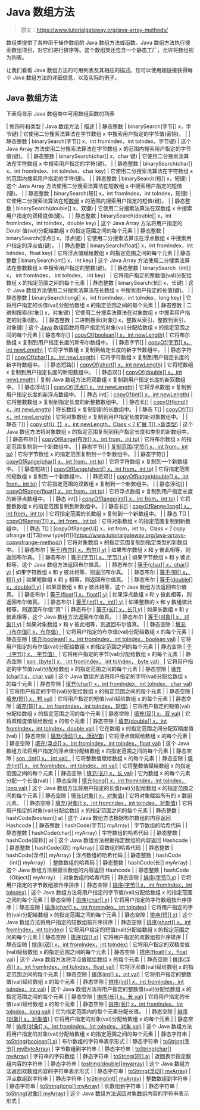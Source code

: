 # Java 数组方法

> 原文：<https://www.tutorialgateway.org/java-array-methods/>

数组类提供了各种用于操作数组的 Java 数组方法或函数。Java 数组方法执行搜索数组项目，对它们进行排序等。这个数组类还包含一个静态工厂，允许将数组视为列表。

让我们看看 Java 数组方法的可用列表及其相应的描述。您可以使用超链接获得每个 Java 数组方法的详细信息，以及实际的例子。

## Java 数组方法

下表将显示 Java 数组类中可用数组函数的列表

| 修饰符和类型 | Java 数组方法 | 描述 |
| 静态整数 | binarySearch(字节[] x，字节键) | 它使用二分搜索法算法在字节数组 x 中搜索用户指定的字节值(密钥)。 |
| 静态整数 | binarySearch(字节[] x，int fromIndex，int toIndex，字节键) | 这个 Java Array 方法使用二分搜索法算法在字节数组 x 的范围内搜索用户指定的字节值(键)。 |
| 静态整数 | binarySearch(char[] x，char 键) | 它使用二分搜索法算法在字符数组 x 中搜索用户指定的字符(键)。 |
| 静态整数 | binarySearch(char[] x、int fromIndex、int toIndex、char key) | 它使用二分搜索法算法在字符数组 x 的范围内搜索用户指定的字符(键)。 |
| 静态整数 | binarySearch(短[] x，短键) | 这个 Java Array 方法使用二分搜索法算法在短数组 x 中搜索用户指定的短值(键)。 |
| 静态整数 | binarySearch(短[] x，int fromIndex，int toIndex，短键) | 它使用二分搜索法算法在短[数组](https://www.tutorialgateway.org/java-array/) x 的范围内搜索用户指定的短值(键)。 |
| 静态整数 | binarySearch(double[] x，双键) | 它使用二分搜索法算法在双数组 x 中搜索用户指定的双精度值(键)。 |
| 静态整数 | binarySearch(double[] x，int fromIndex，int toIndex，double key) | 这个 Java Array 方法将用户指定的 Doubl 值(val)分配给数组 x 的指定范围之间的每个元素 |
| 静态整数 | binarySearch(浮点[] x，浮点键) | 它使用二分搜索法算法在浮点数组 x 中搜索用户指定的浮点值(键)。 |
| 静态整数 | binarySearch(float[] x，int fromIndex，int toIndex，float key) | 它将浮点值赋给数组 x 的指定范围之间的每个元素 |
| 静态整数 | binarySearch(int[] x，int key) | 这个 Java Array 方法使用二分搜索法算法在整数数组 x 中搜索用户指定的整数(键)。 |
| 静态整数 | binarySearch（int[] x， int fromIndex， int toIndex， int key） | 它将用户指定的整数值(val)分配给数组 x 的指定范围之间的每个元素 |
| 静态整数 | binarySearch(长[] x，长键) | 这个 Java 数组方法使用二分搜索法算法在长数组 x 中搜索用户指定的长值(键)。 |
| 静态整数 | binarySearch(long[] x，int fromIndex，int toIndex，long key) | 它将用户指定的长值(val)分配给数组 x 的指定范围之间的每个元素 |
| 静态整数 | 二进制搜索(对象[] x，对象键) | 它使用二分搜索法算法在对象数组 x 中搜索用户指定的对象(键)。 |
| 静态整数 | 二进制搜索(对象[] x，整数从索引，整数到索引，对象键) | 这个 [Java](https://www.tutorialgateway.org/java-tutorial/) 数组函数将用户指定的对象(val)分配给数组 x 的指定范围之间的每个元素 |
| 静态布尔[] | [copyOf(boolean[] x，int newLength)](https://www.tutorialgateway.org/java-arrays-copyof-method/) | 它将布尔数组 x 复制到用户指定长度的新布尔数组中。 |
| 静态字节[] | [copyOf(字节[] x，int newLength)](https://www.tutorialgateway.org/java-arrays-copyof-method/) | 它将字节数组 x 复制到给定长度的新字节数组中。 |
| 静态字符[] | [copyOf(char[] x，int newLength)](https://www.tutorialgateway.org/java-arrays-copyof-method/) | 它将字符数组 x 复制到用户指定长度的新字符数组中。 |
| 静态短路[] | [copyOf(short[] x，int newLength)](https://www.tutorialgateway.org/java-arrays-copyof-method/) | 它将短数组 x 复制到用户指定长度的新短数组中。 |
| 静态双[] | [copyOf(double[] x，int newLength)](https://www.tutorialgateway.org/java-arrays-copyof-method/) | 复制 Java 数组方法将双数组 x 复制到用户指定长度的新双数组中。 |
| 静态浮动[] | [copyOf(浮点[] x，int newLength)](https://www.tutorialgateway.org/java-arrays-copyof-method/) | 它将浮点数组 x 复制到用户指定长度的新浮点数组中。 |
| 静态 int[] | [copyOf(int[] x，int newLength)](https://www.tutorialgateway.org/java-arrays-copyof-method/) | 它将整数数组 x 复制到指定长度的新整数数组中。 |
| 静态长[] | [copyOf(long[] x，int newLength)](https://www.tutorialgateway.org/java-arrays-copyof-method/) | 将长数组 x 复制到新的长数组中。 |
| 静态 <t>T[]</t> | [copyOf(T[] x，int newLength)](https://www.tutorialgateway.org/java-arrays-copyof-method/) | 它将对象数组 x 复制到用户指定长度的新对象数组中。 |
| 静态 <t u="">T[]</t> | [copy of(U【】x，int newLength，Class <？扩展 T[] >新类型)](https://www.tutorialgateway.org/java-arrays-copyof-method/) | 这个 Java 数组方法将对象数组 x 的指定范围复制到用户指定长度和类型的新数组中。 |
| 静态布尔[] | [copyOfRange(布尔[] x，int from，int to)](https://www.tutorialgateway.org/java-arrays-copyofrange-method/) | 它将布尔数组 x 的指定范围复制到一个新数组中。 |
| 静态字节[] | [复制范围(字节[] x，int from，int to)](https://www.tutorialgateway.org/java-arrays-copyofrange-method/) | 它将字节数组 x 的指定范围复制到一个新数组中。 |
| 静态字符[] | [copyOfRange(char[] x，int from，int to)](https://www.tutorialgateway.org/java-arrays-copyofrange-method/) | 它将字符数组 x 复制到一个新数组中。 |
| 静态短路[] | [copyOfRange(short[] x，int from，int to)](https://www.tutorialgateway.org/java-arrays-copyofrange-method/) | 它将指定范围的短数组 x 复制到一个新数组中。 |
| 静态双[] | [copyOfRange(double[] x，int from，int to)](https://www.tutorialgateway.org/java-arrays-copyofrange-method/) | 它将指定范围的双数组 x 复制到一个新数组中。 |
| 静态浮动[] | [copyOfRange(float[] x，int from，int to)](https://www.tutorialgateway.org/java-arrays-copyofrange-method/) | 它将浮点数组 x 复制到用户指定长度的新浮点数组中。 |
| 静态 int[] | [copyOfRange(int[] x，int from，int to)](https://www.tutorialgateway.org/java-arrays-copyofrange-method/) | 它将整数数组 x 的指定范围复制到新数组中。 |
| 静态长[] | [copyOfRange(long[] x，int from，int to)](https://www.tutorialgateway.org/java-arrays-copyofrange-method/) | 它将指定范围的长数组 x 复制到一个新数组中。 |
| 静态 <t>T[]</t> | [copyOfRange(T[] x，int from，int to)](https://www.tutorialgateway.org/java-arrays-copyofrange-method/) | 它将对象数组 x 的指定范围复制到新数组中。 |
| 静态 <t u="">T[]</t> | [copyOfRange(U[] x，int from，int to，Class <？copy ofrange t[]T3[new type]t1]](https://www.tutorialgateway.org/java-arrays-copyofrange-method/) | 它将对象数组 x 的指定范围复制到指定类型的新数组中。 |
| 静态布尔 | [等于(布尔[] x，布尔[] y)](https://www.tutorialgateway.org/java-array-equals-method/) | 如果布尔数组 x 和 y 彼此相等，则返回布尔真。 |
| 静态布尔 | [等于(字节[] x，字节[] y)](https://www.tutorialgateway.org/java-array-equals-method/) | 如果字节数组 x 和 y 彼此相等，这个 Java 数组方法返回布尔值真。 |
| 静态布尔 | [等于(char[] x，char[] y)](https://www.tutorialgateway.org/java-array-equals-method/) | 如果字符数组 x 和 y 彼此相等，则返回布尔真。 |
| 静态布尔 | [等于(短[] x，短[] y)](https://www.tutorialgateway.org/java-array-equals-method/) | 如果短数组 x 和 y 相等，则返回布尔值真。 |
| 静态布尔 | [等于(double[] x，double[] y)](https://www.tutorialgateway.org/java-array-equals-method/) | 如果双数组 x 和 y 彼此相等，这个 Java 数组方法返回布尔值真。 |
| 静态布尔 | [等于(float[] x，float[] y)](https://www.tutorialgateway.org/java-array-equals-method/) | 如果浮点数组 x 和 y 彼此相等，则返回布尔值真。 |
| 静态布尔 | [等于(int[] x，int[] y)](https://www.tutorialgateway.org/java-array-equals-method/) | 如果整数的 x 和 y 数组彼此相等，则返回布尔值“真” |
| 静态布尔 | [等于(长[] x，长[] y)](https://www.tutorialgateway.org/java-array-equals-method/) | 如果长数组 x 和 y 彼此相等，这个 Java 数组方法返回布尔值真。 |
| 静态布尔 | [等于(对象[] x，对象[] y)](https://www.tutorialgateway.org/java-array-equals-method/) | 如果对象数组 x 和 y 彼此相等，则返回布尔值真。 |
| 静态空隙 | [填充（布尔值[] x，布尔值）](https://www.tutorialgateway.org/java-array-fill/) | 它将用户指定的布尔值(val)分配给数组 x 的每个元素 |
| 静态空隙 | [填充(boolean[] x，int fromIndex，int toIndex，boolean val)](https://www.tutorialgateway.org/java-array-fill/) | 它将用户指定的布尔值(val)分配给数组 x 的指定范围之间的每个元素 |
| 静态空隙 | [子（字节[] x， 字节值）](https://www.tutorialgateway.org/java-array-fill/) | 它将用户指定的字节(val)分配给数组 x 的每个元素 |
| 静态空隙 | [son（byte[] x， int fromIndex， int toIndex， byte val）](https://www.tutorialgateway.org/java-array-fill/) | 它将用户指定的字节值(val)分配给数组 x 的指定范围之间的每个元素 |
| 静态空隙 | [填充(char[] x，char val)](https://www.tutorialgateway.org/java-array-fill/) | 这个 Java 数组方法将用户指定的字符(val)分配给数组 x 的每个元素 |
| 静态空隙 | [填充(char[] x，int fromIndex，int toIndex，char val)](https://www.tutorialgateway.org/java-array-fill/) | 它将用户指定的字符(val)分配给数组 x 的指定范围之间的每个元素 |
| 静态空隙 | [填充(短[] x，短 val)](https://www.tutorialgateway.org/java-array-fill/) | 它将用户指定的短值(val)赋给数组 x 的每个元素 |
| 静态空隙 | [填充(短[] x，int fromIndex，int toIndex，短值)](https://www.tutorialgateway.org/java-array-fill/) | 它将用户指定的短值(val)分配给数组 x 的指定范围之间的每个元素 |
| 静态空隙 | [填充(双[] x，双 val)](https://www.tutorialgateway.org/java-array-fill/) | 它将双精度值赋给数组 x 的每个元素 |
| 静态空隙 | [填充(double[] x，int fromIndex，int toIndex，double val)](https://www.tutorialgateway.org/java-array-fill/) | 它在数组 x 的指定范围之间分配双精度值(val) |
| 静态空隙 | [填充(浮动[] x，浮动值)](https://www.tutorialgateway.org/java-array-fill/) | 它将浮点值赋给数组 x 的每个元素 |
| 静态空隙 | [填充(浮点[] x，int fromIndex，int toIndex，float val)](https://www.tutorialgateway.org/java-array-fill/) | 这个 Java 数组方法将用户指定的浮点值分配给数组 x 的指定范围之间的每个元素 |
| 静态空隙 | [son（int[] x， int val）](https://www.tutorialgateway.org/java-array-fill/) | 它将整数值赋给数组 x 的每个元素 |
| 静态空隙 | [填充(int[] x，int fromIndex，int toIndex，int val)](https://www.tutorialgateway.org/java-array-fill/) | 它将整数值赋给数组 x 的指定范围之间的每个元素 |
| 静态空隙 | [填充(长[] x，长 val)](https://www.tutorialgateway.org/java-array-fill/) | 它为数组 x 的每个元素分配一个长值(val) |
| 静态空隙 | [填充(long[] x，int fromIndex，int toIndex，long val)](https://www.tutorialgateway.org/java-array-fill/) | 这个 Java 数组方法将用户指定的长值(val)分配给数组 x 的指定范围之间的每个元素 |
| 静态空隙 | [填充(对象[] x，对象值)](https://www.tutorialgateway.org/java-array-fill/) | 它将对象赋给所有的 x 数组元素。 |
| 静态空隙 | [填充(对象[] x，int fromIndex，int toIndex，对象值)](https://www.tutorialgateway.org/java-array-fill/) | 它将用户指定的对象(val)分配给数组 x 的指定范围之间的每个元素 |
| 静态整数 | hashCode(boolean[] a) | 这个 Java 数组方法根据布尔数组的内容返回 Hashcode |
| 静态整数 | hashCode(字节[] myArray) | 字节数组的哈希代码 |
| 静态整数 | hashCode(char[] myArray) | 字符数组的哈希代码 |
| 静态整数 | hashCode(简称[] a) | 这个 Java 数组方法根据指定数组的内容返回 Hashcode |
| 静态整数 | hashCode(双[] myArray) | 双数组的哈希代码 |
| 静态整数 | hashCode(浮点[] myArray) | 浮点数组的哈希代码 |
| 静态整数 | hashCode（int[] myArray） | 整数数组的哈希码 |
| 静态整数 | hashCode(长[] myArray) | 这个 Java 数组方法根据长数组的内容返回 Hashcode |
| 静态整数 | hashCode（Object[] myArray） | 对象数组的哈希代码 |
| 静态空隙 | [排序(字节[] x)](https://www.tutorialgateway.org/java-array-sort/) | 它将用户指定的字节数组按升序排序 |
| 静态空隙 | [排序(字节[] x，int fromIndex，int toIndex)](https://www.tutorialgateway.org/java-array-sort/) | 这个 Java 数组方法将用户指定的字节值(val)分配给数组 x 的指定范围之间的每个元素 |
| 静态空隙 | [排序(char[] x)](https://www.tutorialgateway.org/java-array-sort/) | 它将用户指定的字符数组按升序排序 |
| 静态空隙 | [排序(char[] x，int fromIndex，int toIndex)](https://www.tutorialgateway.org/java-array-sort/) | 它将用户指定的字符(val)分配给数组 x 的指定范围之间的每个元素 |
| 静态空隙 | [排序(短[] x)](https://www.tutorialgateway.org/java-array-sort/) | 这个 Java 数组方法将用户指定的短数组按升序排序 |
| 静态空隙 | [排序(short[] x，int fromIndex，int toIndex)](https://www.tutorialgateway.org/java-array-sort/) | 它将用户给定的短值(val)分配给数组 x 的指定范围之间的每个元素 |
| 静态空隙 | [排序(双[] x)](https://www.tutorialgateway.org/java-array-sort/) | 它将用户指定的双数组按升序排序 |
| 静态空隙 | [排序(双[] x，int fromIndex，int toIndex)](https://www.tutorialgateway.org/java-array-sort/) | 它将用户指定的双精度值(val)赋给数组 x 的指定范围之间的每个元素 |
| 静态空隙 | [排序(float[] x，float val)](https://www.tutorialgateway.org/java-array-sort/) | 这个 Java 数组方法将浮点值赋给数组 x 的每个元素 |
| 静态空隙 | [排序(浮点[] x，int fromIndex，int toIndex，float val)](https://www.tutorialgateway.org/java-array-sort/) | 它将浮点值(val)赋给数组 x 的指定范围之间的每个元素 |
| 静态空隙 | [排序(int[] x，int val)](https://www.tutorialgateway.org/java-array-sort/) | 它将用户指定的整数值(val)赋给数组 x 的每个元素 |
| 静态空隙 | [排序(int[] x，int fromIndex，int toIndex，int val)](https://www.tutorialgateway.org/java-array-sort/) | 这个 Java 数组方法将用户指定的整数值(val)分配给数组 x 的指定范围之间的每个元素 |
| 静态空隙 | [排序(长[] x，长 val)](https://www.tutorialgateway.org/java-array-sort/) | 它将用户指定的长值(val)赋给数组 x 的每个元素 |
| 静态空隙 | [排序(长[] x，int fromIndex，int toIndex，long val)](https://www.tutorialgateway.org/java-array-sort/) | 它为指定范围内的每个元素分配长值。 |
| 静态空隙 | [排序(对象[] x，对象值)](https://www.tutorialgateway.org/java-array-sort/) | 它将用户指定的对象(val)分配给数组 x 的每个元素 |
| 静态空隙 | [排序(对象[] x、int fromIndex、int toIndex、对象 val)](https://www.tutorialgateway.org/java-array-sort/) | 这个 Java 数组方法将用户指定的对象(val)分配给数组 x 的指定范围之间的每个元素 |
| 静态字符串 | [toString(boolean[] a)](https://www.tutorialgateway.org/java-array-to-string/) | 布尔数组的字符串表示形式 |
| 静态字符串 | [toString(字节[] myByteArray)](https://www.tutorialgateway.org/java-array-to-string/) | 字节数组到字符串 |
| 静态字符串 | [toString(char[] myArray)](https://www.tutorialgateway.org/java-array-to-string/) | 字符串的字符数组 |
| 静态字符串 | [toString(短[] a)](https://www.tutorialgateway.org/java-array-to-string/) | 返回表示指定数组内容的字符串 |
| 静态字符串 | [tostring(double[]myarray)](https://www.tutorialgateway.org/java-array-to-string/) | 这个 Java 数组方法返回双数组内容的字符串表示形式 |
| 静态字符串 | [toString(浮动[] myArray)](https://www.tutorialgateway.org/java-array-to-string/) | 浮点数组到字符串 |
| 静态字符串 | [toString(int[] myArray)](https://www.tutorialgateway.org/java-array-to-string/) | 整数数组到字符串 |
| 静态字符串 | [toString(long[] myArray)](https://www.tutorialgateway.org/java-array-to-string/) | 长数组到字符串 |
| 静态字符串 | [toString(对象[] myArray)](https://www.tutorialgateway.org/java-array-to-string/) | 这个 Java 数组方法返回对象数组内容的字符串表示形式 |